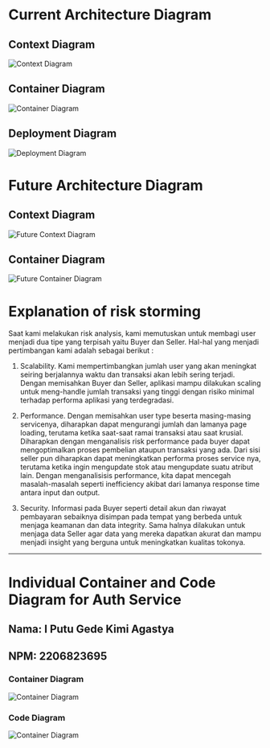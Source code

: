 # Current Architecture Diagram
## Context Diagram
![Context Diagram](img/Context_Diagram.png)
## Container Diagram
![Container Diagram](img/Container_Diagram.png)
## Deployment Diagram
![Deployment Diagram](img/Deployment_Diagram.png)

# Future Architecture Diagram
## Context Diagram
![Future Context Diagram](img/FUTURE_Context_Diagram.png)
## Container Diagram
![Future Container Diagram](img/FUTURE_Container_Diagram.png)

# Explanation of risk storming
Saat kami melakukan risk analysis, kami memutuskan untuk membagi user menjadi dua tipe yang terpisah yaitu Buyer dan Seller. Hal-hal yang menjadi pertimbangan kami adalah sebagai berikut :

1. Scalability. Kami mempertimbangkan jumlah user yang akan meningkat seiring berjalannya waktu dan transaksi akan lebih sering terjadi. Dengan memisahkan Buyer dan Seller, aplikasi mampu dilakukan scaling untuk meng-handle jumlah transaksi yang tinggi dengan risiko minimal terhadap performa aplikasi yang terdegradasi.

2. Performance. Dengan memisahkan user type beserta masing-masing servicenya, diharapkan dapat mengurangi jumlah dan lamanya page loading, terutama ketika saat-saat ramai transaksi atau saat krusial. Diharapkan dengan menganalisis risk performance pada buyer dapat mengoptimalkan proses pembelian ataupun transaksi yang ada. Dari sisi seller pun diharapkan dapat meningkatkan performa proses service nya, terutama ketika ingin mengupdate stok atau mengupdate suatu atribut lain. Dengan menganalisisis performance, kita dapat mencegah masalah-masalah seperti inefficiency akibat dari lamanya response time antara input dan output.

3. Security. Informasi pada Buyer seperti detail akun dan riwayat pembayaran sebaiknya disimpan pada tempat yang berbeda untuk menjaga keamanan dan data integrity. Sama halnya dilakukan untuk menjaga data Seller agar data yang mereka dapatkan akurat dan mampu menjadi insight yang berguna untuk meningkatkan kualitas tokonya.

---
# Individual Container and Code Diagram for Auth Service
## Nama: I Putu Gede Kimi Agastya
## NPM: 2206823695
### Container Diagram
![Container Diagram](img/Comp.png)
### Code Diagram
![Container Diagram](img/Code.png)